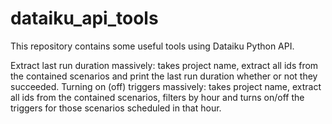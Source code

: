 # dataiku_api_tools
This repository contains some useful tools using Dataiku Python API.

Extract last run duration massively: takes project name, extract all ids from the contained scenarios and print the last run duration whether or not they succeeded.
Turning on (off) triggers massively: takes project name, extract all ids from the contained scenarios, filters by hour and turns on/off the triggers for those scenarios scheduled in that hour.

